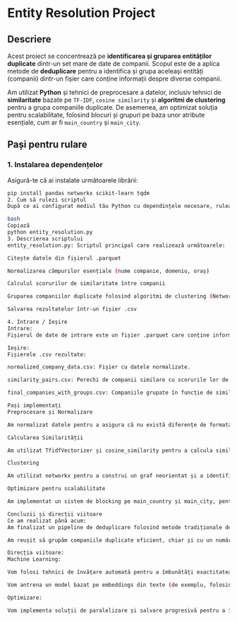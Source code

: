 # Entity Resolution Project

## Descriere

Acest proiect se concentrează pe **identificarea și gruparea entităților duplicate** dintr-un set mare de date de companii. Scopul este de a aplica metode de **deduplicare** pentru a identifica și grupa aceleași entități (companii) dintr-un fișier care conține informații despre diverse companii.

Am utilizat **Python** și tehnici de preprocesare a datelor, inclusiv tehnici de **similaritate** bazate pe `TF-IDF`, `cosine similarity` și **algoritmi de clustering** pentru a grupa companiile duplicate. De asemenea, am optimizat soluția pentru scalabilitate, folosind blocuri și grupuri pe baza unor atribute esențiale, cum ar fi `main_country` și `main_city`.

## Pași pentru rulare

### 1. Instalarea dependențelor

Asigură-te că ai instalate următoarele librării:

```bash
pip install pandas networkx scikit-learn tqdm
2. Cum să rulezi scriptul
După ce ai configurat mediul tău Python cu dependințele necesare, rulează scriptul principal:

bash
Copiază
python entity_resolution.py
3. Descrierea scriptului
entity_resolution.py: Scriptul principal care realizează următoarele:

Citește datele din fișierul .parquet

Normalizarea câmpurilor esențiale (nume companie, domeniu, oraș)

Calculul scorurilor de similaritate între companii

Gruparea companiilor duplicate folosind algoritmi de clustering (NetworkX)

Salvarea rezultatelor într-un fișier .csv

4. Intrare / Ieșire
Intrare:
Fișierul de date de intrare este un fișier .parquet care conține informații despre companii.

Ieșire:
Fișierele .csv rezultate:

normalized_company_data.csv: Fișier cu datele normalizate.

similarity_pairs.csv: Perechi de companii similare cu scorurile lor de similaritate.

final_companies_with_groups.csv: Companiile grupate în funcție de similitudine.

Pași implementați
Preprocesare și Normalizare

Am normalizat datele pentru a asigura că nu există diferențe de formatare în câmpurile cheie (company_name, website_domain, etc.).

Calcularea Similarității

Am utilizat TfidfVectorizer și cosine_similarity pentru a calcula similitudinea între companii pe baza câmpurilor relevante.

Clustering

Am utilizat networkx pentru a construi un graf neorientat și a identifica componentele conexe (grupuri de duplicate).

Optimizare pentru scalabilitate

Am implementat un sistem de blocking pe main_country și main_city, pentru a reduce numărul de comparații inutile între companii din locații diferite.

Concluzii și direcții viitoare
Ce am realizat până acum:
Am finalizat un pipeline de deduplicare folosind metode tradiționale de preprocesare și similaritate.

Am reușit să grupăm companiile duplicate eficient, chiar și cu un număr mare de entități.

Direcția viitoare:
Machine Learning:

Vom folosi tehnici de învățare automată pentru a îmbunătăți exactitatea deduplicării, folosind un neural network siamese.

Vom antrena un model bazat pe embeddings din texte (de exemplu, folosind SentenceTransformer).

Optimizare:

Vom implementa soluții de paralelizare și salvare progresivă pentru a îmbunătăți performanța pe seturi mari de date.